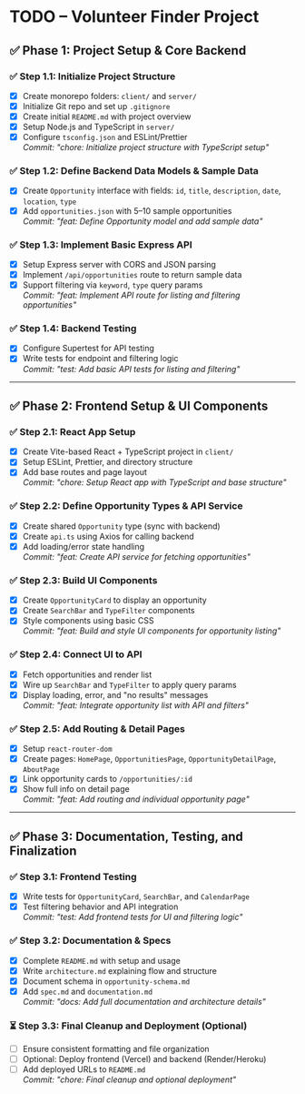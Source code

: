 # TODO – Volunteer Finder Project

## ✅ Phase 1: Project Setup & Core Backend

### ✅ Step 1.1: Initialize Project Structure

- [x] Create monorepo folders: `client/` and `server/`
- [x] Initialize Git repo and set up `.gitignore`
- [x] Create initial `README.md` with project overview
- [x] Setup Node.js and TypeScript in `server/`
- [x] Configure `tsconfig.json` and ESLint/Prettier  
      _Commit: "chore: Initialize project structure with TypeScript setup"_

### ✅ Step 1.2: Define Backend Data Models & Sample Data

- [x] Create `Opportunity` interface with fields: `id`, `title`, `description`, `date`, `location`, `type`
- [x] Add `opportunities.json` with 5–10 sample opportunities  
      _Commit: "feat: Define Opportunity model and add sample data"_

### ✅ Step 1.3: Implement Basic Express API

- [x] Setup Express server with CORS and JSON parsing
- [x] Implement `/api/opportunities` route to return sample data
- [x] Support filtering via `keyword`, `type` query params  
      _Commit: "feat: Implement API route for listing and filtering opportunities"_

### ✅ Step 1.4: Backend Testing

- [x] Configure Supertest for API testing
- [x] Write tests for endpoint and filtering logic  
      _Commit: "test: Add basic API tests for listing and filtering"_

---

## ✅ Phase 2: Frontend Setup & UI Components

### ✅ Step 2.1: React App Setup

- [x] Create Vite-based React + TypeScript project in `client/`
- [x] Setup ESLint, Prettier, and directory structure
- [x] Add base routes and page layout  
      _Commit: "chore: Setup React app with TypeScript and base structure"_

### ✅ Step 2.2: Define Opportunity Types & API Service

- [x] Create shared `Opportunity` type (sync with backend)
- [x] Create `api.ts` using Axios for calling backend
- [x] Add loading/error state handling  
      _Commit: "feat: Create API service for fetching opportunities"_

### ✅ Step 2.3: Build UI Components

- [x] Create `OpportunityCard` to display an opportunity
- [x] Create `SearchBar` and `TypeFilter` components
- [x] Style components using basic CSS  
      _Commit: "feat: Build and style UI components for opportunity listing"_

### ✅ Step 2.4: Connect UI to API

- [x] Fetch opportunities and render list
- [x] Wire up `SearchBar` and `TypeFilter` to apply query params
- [x] Display loading, error, and "no results" messages  
      _Commit: "feat: Integrate opportunity list with API and filters"_

### ✅ Step 2.5: Add Routing & Detail Pages

- [x] Setup `react-router-dom`
- [x] Create pages: `HomePage`, `OpportunitiesPage`, `OpportunityDetailPage`, `AboutPage`
- [x] Link opportunity cards to `/opportunities/:id`
- [x] Show full info on detail page  
      _Commit: "feat: Add routing and individual opportunity page"_

---

## ✅ Phase 3: Documentation, Testing, and Finalization

### ✅ Step 3.1: Frontend Testing

- [x] Write tests for `OpportunityCard`, `SearchBar`, and `CalendarPage`
- [x] Test filtering behavior and API integration  
      _Commit: "test: Add frontend tests for UI and filtering logic"_

### ✅ Step 3.2: Documentation & Specs

- [x] Complete `README.md` with setup and usage
- [x] Write `architecture.md` explaining flow and structure
- [x] Document schema in `opportunity-schema.md`
- [x] Add `spec.md` and `documentation.md`  
      _Commit: "docs: Add full documentation and architecture details"_

### ⏳ Step 3.3: Final Cleanup and Deployment (Optional)

- [ ] Ensure consistent formatting and file organization
- [ ] Optional: Deploy frontend (Vercel) and backend (Render/Heroku)
- [ ] Add deployed URLs to `README.md`  
      _Commit: "chore: Final cleanup and optional deployment"_
